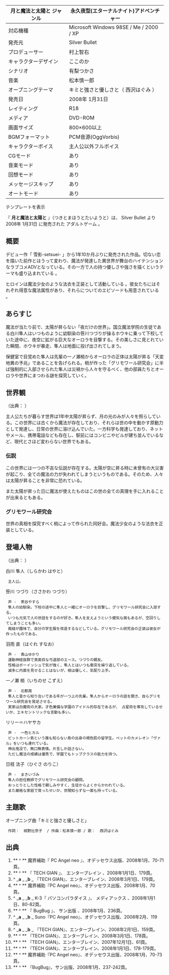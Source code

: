 月と魔法と太陽と  ジャンル  |  永久夜型(エターナルナイト)アドベンチャー   
---|---  
対応機種  |  Microsoft Windows 98SE  /  Me  /  2000  /  XP   
発売元  |  Silver Bullet   
プロデューサー  |  村上智右   
キャラクターデザイン  |  ここのか   
シナリオ  |  有梨つかさ   
音楽  |  松本慎一郎   
オープニングテーマ  |  キミと強さと優しさと（  西沢はぐみ  ）   
発売日  |  2008年  1月31日   
レイティング  |  R18   
メディア  |  DVD-ROM   
画面サイズ  |  800×600以上   
BGMフォーマット  |  PCM音源(OggVorbis)   
キャラクターボイス  |  主人公以外フルボイス   
CGモード  |  あり   
音楽モード  |  あり   
回想モード  |  あり   
メッセージスキップ  |  あり   
オートモード  |  あり   
テンプレートを表示  
  
『 **月と魔法と太陽と** 』（つきとまほうとたいようと）は、  Silver Bullet  より  2008年  1月31日  に発売された
アダルトゲーム  。

##  概要



デビュー作「  雪影-setsuei-
」から1年10か月ぶりに発売された作品。切ない恋を描いた前作とはうって変わり、魔法が発達した異世界が舞台のハイテンションなラブコメADVとなっている。その一方で人の持つ優しさや強さを描くというテーマも盛り込まれている
  。

ヒロインは魔法少女のような法衣を正装として活動している    。彼女たちにはそれぞれ得意な魔法属性があり、それらについてのエピソードも用意されている
  。

##  あらすじ



魔法が当たり前で、太陽が昇らない「夜だけの世界」。国立魔法学院の生徒である白川隼人はいつものように幼馴染の笹川つづりが操るホウキに乗って下校していた途中に、夜空に拡がる巨大なオーロラを目撃する。その美しさに見とれていた瞬間、ホウキが暴走、隼人は地面に投げ出されてしまう。

保健室で目覚めた隼人は先輩の一ノ瀬梢からオーロラの正体は太陽が昇る「天変地異の予兆」であることを告げられる。梢が作った「グリモワール研究会」に半ば強制的に入部させられた隼人は災禍から人々を守るべく、他の部員たちとオーロラや世界にまつわる謎を探究していく。

##  世界観



（出典：              ）

主人公たちが暮らす世界は1年中太陽が昇らず、月の光のみが人々を照らしている。この世界には古くから魔法が存在しており、それらは世の中を動かす原動力として発達し、日常の世界に溶け込んでいた。一方科学も発達しており、ネットやメール、携帯電話なども存在し、駅前にはコンビニやビルが建ち並んでいるなど、現代とさほど変わらない世界でもある。

###  伝説



この世界には一つの不吉な伝説が存在する。太陽が空に昇る時に未曾有の大災害が起こり、全ての魔法の力が失われてしまうというものである。そのため、人々は太陽が昇ることを非常に恐れている。

また太陽が昇った日に魔法が使えたものはこの世の全ての真理を手に入れることが出来るともある。

###  グリモワール研究会



世界の真相を探究すべく梢によって作られた同好会。魔法少女のような法衣を正装としている。

##  登場人物



（出典：                  ）

白川 隼人（しらかわ はやと）

     主人公。 
笹川 つづり（ささかわ つづり）

     声 -  茶谷やすら 
     隼人の幼馴染。下校の途中に隼人と一緒にオーロラを目撃し、グリモワール研究会に入部する。 
     いつも元気で人の世話をするのが好き。隼人を支えようという健気な面もあるが、空回りしてしまうことも多い。 
     裁縫が趣味で、自分の学生服を改造するなどしている。グリモワール研究会の正装は彼女が作ったものである。 
羽雨 直（はぐれ すなお）

     声 -  青山ゆかり 
     運動神経抜群で真面目な弓道部のエース。つづりの親友。 
     性格はボーイッシュで気が強く、隼人とはいつも衝突を繰り返している。 
     滅多に内面を見せることはないが、根は優しく、気配り上手。 
一ノ瀬 梢（いちのせ こずえ）

     声 -  北都南 
     隼人と昔から知り合いである年が一つ上の先輩。隼人からオーロラの話を聞き、自らグリモワール研究会を発足させる。 
     実家は白魔術の大家。才色兼備な学園のアイドル的存在であるが、 占星術を専攻しているせいか、エキセントリックな言動も多い。 
リリー＝ハヤサカ

     声 -  一色ヒカル 
     ピットカーン島という誰も知らない島の出身の褐色肌の留学生。ペットのカメレオン「ヴァル」をいつも連れている。 
     神出鬼没で、無口無表情。片言しか話さない。 
     ただし魔法の成績は優秀で、学園でもトップクラスの能力を持つ。 
日枝 法子（ひぐさ のりこ）

     声 -  まきいづみ 
     隼人の担任教師でグリモワール研究会の顧問。 
     おっとりとした性格で親しみやすく、生徒からよくからかわれている。 
     また厳格な家庭で育ったせいか、世間知らずな一面も持っている。 

##  主題歌



オープニング曲「キミと強さと優しさと」

     作詞：  紺野比奈子  / 作曲：松本慎一郎 / 歌：  西沢はぐみ 

##  出典



  1. ** ^  ** 魔界補助『  PC Angel neo  』、オデッセウス出版、2008年1月、70-71頁。 
  2. ** ^  ** 『  TECH GIAN  』、  エンターブレイン  、2008年1月1日、179頁。 
  3. ^  _**a** _ _**b** _ 『TECH GIAN』、エンターブレイン、2008年3月1日、179頁。 
  4. ** ^  ** 魔界補助『PC Angel neo』、オデッセウス出版、2008年1月、70頁。 
  5. ^  _**a** _ _**b** _ K-3『  パソコンパラダイス  』、  メディアックス  、2008年1月1日、80-82頁。 
  6. ** ^  ** 『  BugBug  』、  サン出版  、2008年1月、236頁。 
  7. ^  _**a** _ _**b** _ Suno『PC Angel neo』、オデッセウス出版、2008年2月、119頁。 
  8. ^  _**a** _ _**b** _ 『TECH GIAN』、エンターブレイン、2008年2月1日、159頁。 
  9. ** ^  ** 『TECH GIAN』、エンターブレイン、2008年3月1日、178頁。 
  10. ** ^  ** 『TECH GIAN』、エンターブレイン、2007年12月1日、61頁。 
  11. ** ^  ** 『TECH GIAN』、エンターブレイン、2008年1月1日、178-179頁。 
  12. ** ^  ** 魔界補助『PC Angel neo』、オデッセウス出版、2008年1月、70-73頁。 
  13. ** ^  ** 『BugBug』、サン出版、2008年1月、237-242頁。 

